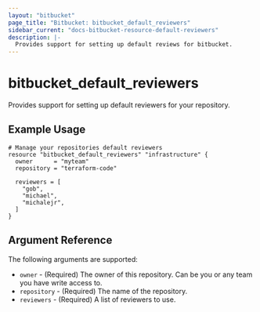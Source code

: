 ```yaml
---
layout: "bitbucket"
page_title: "Bitbucket: bitbucket_default_reviewers"
sidebar_current: "docs-bitbucket-resource-default-reviewers"
description: |-
  Provides support for setting up default reviews for bitbucket.
---
```


# bitbucket\_default_reviewers

Provides support for setting up default reviewers for your repository.

## Example Usage

```hcl
# Manage your repositories default reviewers
resource "bitbucket_default_reviewers" "infrastructure" {
  owner      = "myteam"
  repository = "terraform-code"

  reviewers = [
    "gob",
    "michael",
    "michalejr",
  ]
}
```

## Argument Reference

The following arguments are supported:

* `owner` - (Required) The owner of this repository. Can be you or any team you
  have write access to.
* `repository` - (Required) The name of the repository.
* `reviewers` - (Required) A list of reviewers to use.
